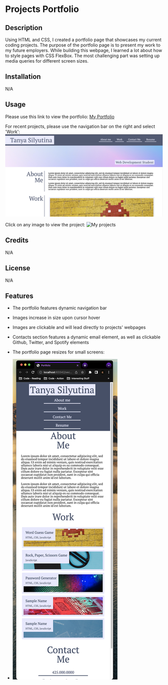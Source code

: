 # Projects Portfolio

## Description

Using HTML and CSS, I created a portfolio page that showcases my current coding projects.
The purpose of the portfolio page is to present my work to my future employers.
While building this webpage, I learned a lot about how to style pages with CSS FlexBox.
The most challenging part was setting up media queries for different screen sizes.

## Installation

N/A

## Usage

Please use this link to view the portfolio: [My Portfolio](https://tanyasilyutina.github.io/second_hw/)

For recent projects, please use the navigation bar on the right and select 'Work':
![Nav Bar](assets/Screenshot%202023-04-03%20at%205.52.25%20PM.png)

Click on any image to view the project:
![My projects](assets/Screenshot%202023-04-03%20at%205.48.53%20PM.png)

## Credits

N/A

## License

N/A

## Features

* The portfolio features dynamic navigation bar
* Images increase in size upon cursor hover
* Images are clickable and will lead directly to projects' webpages
* Contacts section features a dynamic email element, as well as clickable Github, Twitter, and Spotify elements
* The portfolio page resizes for small screens:

* ![Portfolio Phone View](assets/Screenshot%202023-04-03%20at%206.45.41%20PM.png)
